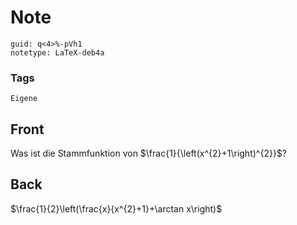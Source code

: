 # Note
```
guid: q<4>%-pVh1
notetype: LaTeX-deb4a
```

### Tags
```
Eigene
```

## Front
Was ist die Stammfunktion von $\frac{1}{\left(x^{2}+1\right)^{2}}$?

## Back
$\frac{1}{2}\left(\frac{x}{x^{2}+1}+\arctan x\right)$
